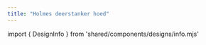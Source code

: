 ```yaml
---
title: "Holmes deerstanker hoed"
---
```


import { DesignInfo } from 'shared/components/designs/info.mjs'

<DesignInfo design='holmes' docs />

